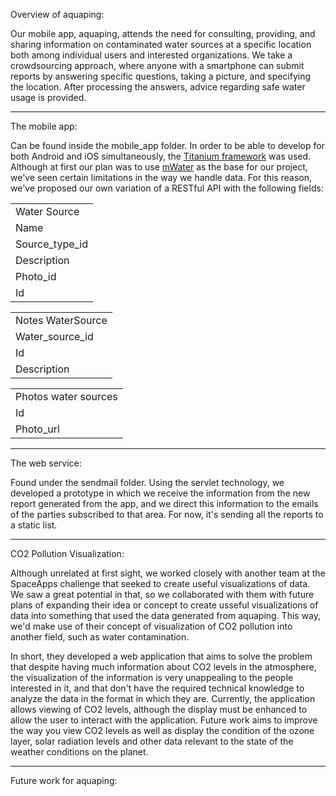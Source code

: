 Overview of aquaping:

Our mobile app, aquaping, attends the need for consulting, providing, and sharing information on contaminated water sources at a specific location both among individual users and interested organizations. We take a crowdsourcing approach, where anyone with a smartphone can submit reports by answering specific questions, taking a picture, and specifying the location. After processing the answers, advice regarding safe water usage is provided. 

-----

The mobile app:

Can be found inside the mobile_app folder. In order to be able to develop for both Android and iOS simultaneously, the <a href="http://www.appcelerator.com/platform/titanium-platform/">Titanium framework</a> was used.
Although at first our plan was to use <a href="http://mWater.co">mWater</a> as the base for our project, we've seen certain limitations in the way we handle data. For this reason, we've proposed our own variation of a RESTful API with the following fields:

<table>
<tr><td>Water Source</td></tr>
<tr><td>Name</td></tr>
<tr><td>Source_type_id</td></tr>
<tr><td>Description</td></tr>
<tr><td>Photo_id</td></tr>
<tr><td>Id</td></tr>
</table>

<table>
<tr><td>Notes WaterSource</td></tr>
<tr><td>Water_source_id</td></tr>
<tr><td>Id</td></tr>
<tr><td>Description</td></tr>
</table>

<table>
<tr><td>Photos water sources</td></tr>
<tr><td>Id</td></tr>
<tr><td>Photo_url</td></tr>
</table>

-----

The web service:

Found under the sendmail folder. Using the servlet technology, we developed a prototype in which we receive the information from the new report generated from the app, and we direct this information to the emails of the parties subscribed to that area. For now, it's sending all the reports to a static list.


----- 

CO2 Pollution Visualization:

Although unrelated at first sight, we worked closely with another team at the SpaceApps challenge that seeked to create useful visualizations of data. We saw a great potential in that, so we collaborated with them with future plans of expanding their idea or concept to create usseful visualizations of data into something that used the data generated from aquaping. This way, we'd make use of their concept of visualization of CO2 pollution into another field, such as water contamination.

In short, they developed a web application that aims to solve the problem that despite having much information about CO2 levels in the atmosphere, the visualization of the information is very unappealing to the people interested in it, and that don't have the required technical knowledge to analyze the data in the format in which they are.
Currently, the application allows viewing of CO2 levels, although the display must be enhanced to allow the user to interact with the application. Future work aims to improve the way you view CO2 levels as well as display the condition of the ozone layer, solar radiation levels and other data relevant to the state of the weather conditions on the planet.


----

Future work for aquaping:

